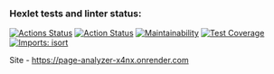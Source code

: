 ### Hexlet tests and linter status:
[![Actions Status](https://github.com/Faizik12/python-project-83/workflows/hexlet-check/badge.svg)](https://github.com/Faizik12/python-project-83/actions)
[![Action Status](https://github.com/Faizik12/python-project-83/actions/workflows/check.yml/badge.svg)](https://github.com/Faizik12/python-project-83/actions)
[![Maintainability](https://api.codeclimate.com/v1/badges/d367edca198f7cb06251/maintainability)](https://codeclimate.com/github/Faizik12/python-project-83/maintainability)
[![Test Coverage](https://api.codeclimate.com/v1/badges/d367edca198f7cb06251/test_coverage)](https://codeclimate.com/github/Faizik12/python-project-83/test_coverage)
[![Imports: isort](https://img.shields.io/badge/%20imports-isort-%231674b1?style=flat&labelColor=ef8336)](https://pycqa.github.io/isort/)

Site - https://page-analyzer-x4nx.onrender.com
